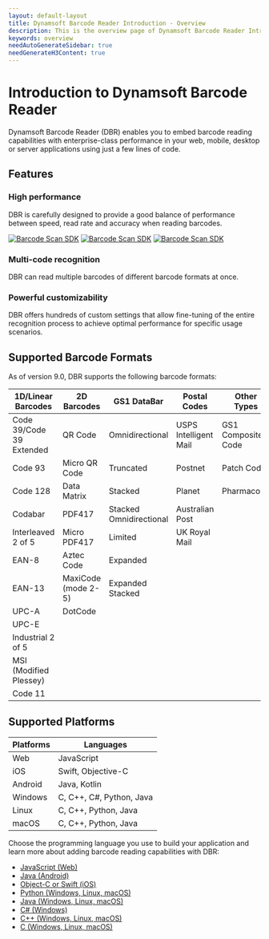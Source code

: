 ```yaml
---
layout: default-layout
title: Dynamsoft Barcode Reader Introduction - Overview
description: This is the overview page of Dynamsoft Barcode Reader Introduction.
keywords: overview
needAutoGenerateSidebar: true
needGenerateH3Content: true
---
```


# Introduction to Dynamsoft Barcode Reader

Dynamsoft Barcode Reader (DBR) enables you to embed barcode reading capabilities with enterprise-class performance in your web, mobile, desktop or server applications using just a few lines of code.

## Features

### High performance

DBR is carefully designed to provide a good balance of performance between speed, read rate and accuracy when reading barcodes.

<a href="https://www.youtube.com/embed/eDn0GFWSCNQ"><img src="https://www.dynamsoft.com/webres/wwwroot/images/banner/DBR/dbr_overview.jpg" alt="Barcode Scan SDK" loading="lazy"></a>
<a href="https://www.youtube.com/embed/77VMxU7waas"><img src="https://www.dynamsoft.com/webres/wwwroot/images/banner/DBR/dbr_overview_2.jpg" alt="Barcode Scan SDK" loading="lazy"></a>
<a href="https://www.youtube.com/embed/IUarUHrP2Io"><img src="https://www.dynamsoft.com/webres/wwwroot/images/banner/DBR/dbr_overview3.jpg" alt="Barcode Scan SDK" loading="lazy"></a>

### Multi-code recognition

DBR can read multiple barcodes of different barcode formats at once.

### Powerful customizability

DBR offers hundreds of custom settings that allow fine-tuning of the entire recognition process to achieve optimal performance for specific usage scenarios.

## Supported Barcode Formats

As of version 9.0, DBR supports the following barcode formats:  

| 1D/Linear Barcodes       | 2D Barcodes         | GS1 DataBar             | Postal Codes          | Other Types        |
|--------------------------|---------------------|-------------------------| --------------------- | ------------------ |
| Code 39/Code 39 Extended | QR Code             | Omnidirectional         | USPS Intelligent Mail | GS1 Composite Code |
| Code 93                  | Micro QR Code       | Truncated               | Postnet               | Patch Code         |
| Code 128                 | Data Matrix         | Stacked                 | Planet                | Pharmacode         |
| Codabar                  | PDF417              | Stacked Omnidirectional | Australian Post       |                    |
| Interleaved 2 of 5       | Micro PDF417        | Limited                 | UK Royal Mail         |                    |
| EAN-8                    | Aztec Code          | Expanded                |                       |                    |
| EAN-13                   | MaxiCode (mode 2-5) | Expanded Stacked        |                       |                    |
| UPC-A                    | DotCode             |                         |                       |                    |
| UPC-E                    |                     |                         |                       |                    |
| Industrial 2 of 5        |                     |                         |                       |                    |
| MSI (Modified Plessey)   |                     |                         |                       |                    |
| Code 11                  |                     |                         |                       |                    |

## Supported Platforms

| Platforms | Languages                 |
|-----------|---------------------------|
| Web       | JavaScript                |
| iOS       | Swift, Objective-C        |
| Android   | Java, Kotlin              |
| Windows   | C, C++, C\#, Python, Java |
| Linux     | C, C++, Python, Java      |
| macOS     | C, C++, Python, Java      |

Choose the programming language you use to build your application and learn more about adding barcode reading capabilities with DBR:

* [JavaScript (Web)]({{site.js}})
* [Java (Android)]({{site.android}})
* [Object-C or Swift (iOS)]({{site.oc}})
* [Python (Windows, Linux, macOS)]({{site.python}})
* [Java (Windows, Linux, macOS)]({{site.java}})
* [C\# (Windows)]({{site.dotnet}})
* [C++ (Windows, Linux, macOS)]({{site.cpp}})
* [C (Windows, Linux, macOS)]({{site.c}})
